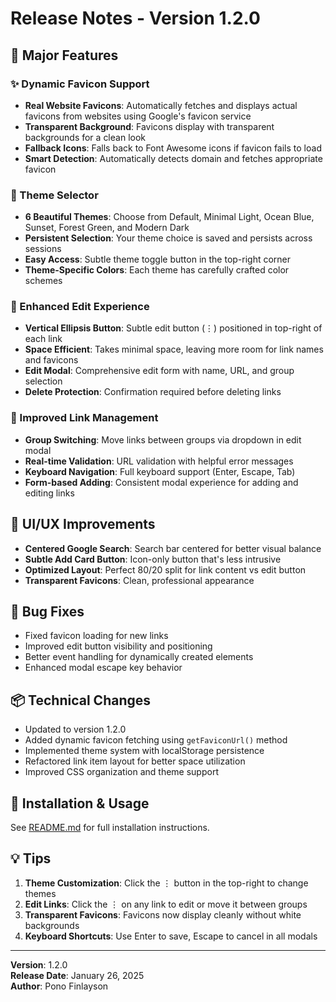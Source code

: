 ﻿# Release Notes - Version 1.2.0

## 🎉 Major Features

### ✨ Dynamic Favicon Support
- **Real Website Favicons**: Automatically fetches and displays actual favicons from websites using Google's favicon service
- **Transparent Background**: Favicons display with transparent backgrounds for a clean look
- **Fallback Icons**: Falls back to Font Awesome icons if favicon fails to load
- **Smart Detection**: Automatically detects domain and fetches appropriate favicon

### 🎨 Theme Selector
- **6 Beautiful Themes**: Choose from Default, Minimal Light, Ocean Blue, Sunset, Forest Green, and Modern Dark
- **Persistent Selection**: Your theme choice is saved and persists across sessions
- **Easy Access**: Subtle theme toggle button in the top-right corner
- **Theme-Specific Colors**: Each theme has carefully crafted color schemes

### 🔧 Enhanced Edit Experience
- **Vertical Ellipsis Button**: Subtle edit button (⋮) positioned in top-right of each link
- **Space Efficient**: Takes minimal space, leaving more room for link names and favicons
- **Edit Modal**: Comprehensive edit form with name, URL, and group selection
- **Delete Protection**: Confirmation required before deleting links

### 🎯 Improved Link Management
- **Group Switching**: Move links between groups via dropdown in edit modal
- **Real-time Validation**: URL validation with helpful error messages
- **Keyboard Navigation**: Full keyboard support (Enter, Escape, Tab)
- **Form-based Adding**: Consistent modal experience for adding and editing links

## 🎨 UI/UX Improvements

- **Centered Google Search**: Search bar centered for better visual balance
- **Subtle Add Card Button**: Icon-only button that's less intrusive
- **Optimized Layout**: Perfect 80/20 split for link content vs edit button
- **Transparent Favicons**: Clean, professional appearance

## 🐛 Bug Fixes

- Fixed favicon loading for new links
- Improved edit button visibility and positioning
- Better event handling for dynamically created elements
- Enhanced modal escape key behavior

## 📦 Technical Changes

- Updated to version 1.2.0
- Added dynamic favicon fetching using `getFaviconUrl()` method
- Implemented theme system with localStorage persistence
- Refactored link item layout for better space utilization
- Improved CSS organization and theme support

## 🚀 Installation & Usage

See [README.md](README.md) for full installation instructions.

## 💡 Tips

1. **Theme Customization**: Click the ⋮ button in the top-right to change themes
2. **Edit Links**: Click the ⋮ on any link to edit or move it between groups
3. **Transparent Favicons**: Favicons now display cleanly without white backgrounds
4. **Keyboard Shortcuts**: Use Enter to save, Escape to cancel in all modals

---

**Version**: 1.2.0  
**Release Date**: January 26, 2025  
**Author**: Pono Finlayson
